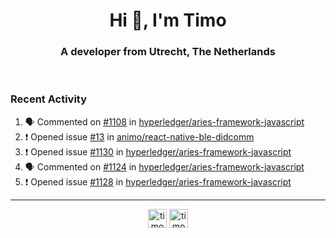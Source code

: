 <h1 align="center">Hi 👋, I'm Timo</h1>
<h3 align="center">A developer from Utrecht, The Netherlands</h3>
<br/>
<!-- https://github.com/rahuldkjain/github-profile-readme-generator --!>

<!--  <p align="left"><img src="https://github-readme-stats.vercel.app/api?username=timoglastra&show_icons=true&count_private=true&" alt="timoglastra" /></p> --!>

<!--
Github language stats
<p align="left"><img src="https://github-readme-stats.vercel.app/api/top-langs/?username=timoglastra&layout=compact" alt="timoglastra" /><p>
-->

<!-- Codestats language stats -->
<!-- <p align="left"><img src="https://codestats-readme.vercel.app/api/top-langs/?username=timoglastra&layout=compact&language_count=12" alt="timoglastra" /><p>    --!>
  
<h3>Recent Activity</h3>

<!--START_SECTION:activity-->
1. 🗣 Commented on [#1108](https://github.com/hyperledger/aries-framework-javascript/issues/1108) in [hyperledger/aries-framework-javascript](https://github.com/hyperledger/aries-framework-javascript)
2. ❗️ Opened issue [#13](https://github.com/animo/react-native-ble-didcomm/issues/13) in [animo/react-native-ble-didcomm](https://github.com/animo/react-native-ble-didcomm)
3. ❗️ Opened issue [#1130](https://github.com/hyperledger/aries-framework-javascript/issues/1130) in [hyperledger/aries-framework-javascript](https://github.com/hyperledger/aries-framework-javascript)
4. 🗣 Commented on [#1124](https://github.com/hyperledger/aries-framework-javascript/issues/1124) in [hyperledger/aries-framework-javascript](https://github.com/hyperledger/aries-framework-javascript)
5. ❗️ Opened issue [#1128](https://github.com/hyperledger/aries-framework-javascript/issues/1128) in [hyperledger/aries-framework-javascript](https://github.com/hyperledger/aries-framework-javascript)
<!--END_SECTION:activity-->

---

<p align="center">
<a href="https://twitter.com/timoglastra" target="blank"><img align="center" src="https://cdn.jsdelivr.net/npm/simple-icons@3.0.1/icons/twitter.svg" alt="timoglastra" height="30" width="30" /></a>
<a href="https://linkedin.com/in/timoglastra" target="blank"><img align="center" src="https://cdn.jsdelivr.net/npm/simple-icons@3.0.1/icons/linkedin.svg" alt="timoglastra" height="30" width="30" /></a>
</p>



